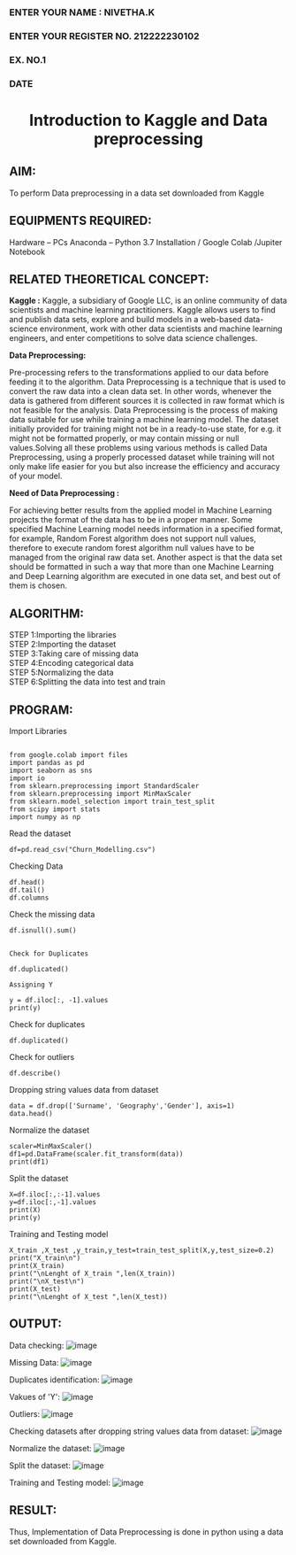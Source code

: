 <H3>ENTER YOUR NAME : NIVETHA.K</H3>
<H3>ENTER YOUR REGISTER NO. 212222230102 </H3>
<H3>EX. NO.1</H3>
<H3>DATE</H3>
<H1 ALIGN =CENTER> Introduction to Kaggle and Data preprocessing</H1>

## AIM:

To perform Data preprocessing in a data set downloaded from Kaggle

## EQUIPMENTS REQUIRED:
Hardware – PCs
Anaconda – Python 3.7 Installation / Google Colab /Jupiter Notebook

## RELATED THEORETICAL CONCEPT:

**Kaggle :**
Kaggle, a subsidiary of Google LLC, is an online community of data scientists and machine learning practitioners. Kaggle allows users to find and publish data sets, explore and build models in a web-based data-science environment, work with other data scientists and machine learning engineers, and enter competitions to solve data science challenges.

**Data Preprocessing:**

Pre-processing refers to the transformations applied to our data before feeding it to the algorithm. Data Preprocessing is a technique that is used to convert the raw data into a clean data set. In other words, whenever the data is gathered from different sources it is collected in raw format which is not feasible for the analysis.
Data Preprocessing is the process of making data suitable for use while training a machine learning model. The dataset initially provided for training might not be in a ready-to-use state, for e.g. it might not be formatted properly, or may contain missing or null values.Solving all these problems using various methods is called Data Preprocessing, using a properly processed dataset while training will not only make life easier for you but also increase the efficiency and accuracy of your model.

**Need of Data Preprocessing :**

For achieving better results from the applied model in Machine Learning projects the format of the data has to be in a proper manner. Some specified Machine Learning model needs information in a specified format, for example, Random Forest algorithm does not support null values, therefore to execute random forest algorithm null values have to be managed from the original raw data set.
Another aspect is that the data set should be formatted in such a way that more than one Machine Learning and Deep Learning algorithm are executed in one data set, and best out of them is chosen.


## ALGORITHM:
STEP 1:Importing the libraries<BR>
STEP 2:Importing the dataset<BR>
STEP 3:Taking care of missing data<BR>
STEP 4:Encoding categorical data<BR>
STEP 5:Normalizing the data<BR>
STEP 6:Splitting the data into test and train<BR>

##  PROGRAM:
Import Libraries
```

from google.colab import files
import pandas as pd
import seaborn as sns
import io
from sklearn.preprocessing import StandardScaler
from sklearn.preprocessing import MinMaxScaler
from sklearn.model_selection import train_test_split
from scipy import stats
import numpy as np
```
Read the dataset
```
df=pd.read_csv("Churn_Modelling.csv")
```
Checking Data
```
df.head()
df.tail()
df.columns
```
Check the missing data
```
df.isnull().sum()


Check for Duplicates

df.duplicated()

Assigning Y

y = df.iloc[:, -1].values
print(y)
```
Check for duplicates
```
df.duplicated()
```
Check for outliers
```
df.describe()
```
Dropping string values data from dataset
```
data = df.drop(['Surname', 'Geography','Gender'], axis=1)
data.head()
```
Normalize the dataset
```
scaler=MinMaxScaler()
df1=pd.DataFrame(scaler.fit_transform(data))
print(df1)
```
Split the dataset
```
X=df.iloc[:,:-1].values
y=df.iloc[:,-1].values
print(X)
print(y)
```
Training and Testing model
```
X_train ,X_test ,y_train,y_test=train_test_split(X,y,test_size=0.2)
print("X_train\n")
print(X_train)
print("\nLenght of X_train ",len(X_train))
print("\nX_test\n")
print(X_test)
print("\nLenght of X_test ",len(X_test))
```


## OUTPUT:
Data checking:
![image](https://github.com/user-attachments/assets/d05f34d3-de3d-496a-b6b8-4002d1781900)

Missing Data:
![image](https://github.com/user-attachments/assets/2c801b42-20e5-4d2e-b8b0-e8c9993b6626)


Duplicates identification:
![image](https://github.com/user-attachments/assets/ffbab17c-083a-4602-accc-eaafc141ca74)

Vakues of 'Y':
![image](https://github.com/user-attachments/assets/2f839b2e-e0a5-4f68-adea-636d94a1a85e)

Outliers:
![image](https://github.com/user-attachments/assets/05851ca0-40f7-46b5-94f9-5cba457ddc6f)

Checking datasets after dropping string values data from dataset:
![image](https://github.com/user-attachments/assets/5c7d6569-ff7a-4902-8e40-5d7635d41edc)

Normalize the dataset:
![image](https://github.com/user-attachments/assets/f5593103-b638-41dd-9e41-41e5ad63f988)

Split the dataset:
![image](https://github.com/user-attachments/assets/a152252b-6532-4a40-99b0-f164b7409b43)

Training and Testing model:
![image](https://github.com/user-attachments/assets/51160bce-521e-4a0f-8837-3b6e769bf8a1)


## RESULT:
Thus, Implementation of Data Preprocessing is done in python  using a data set downloaded from Kaggle.


